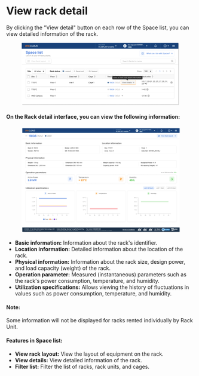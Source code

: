 # View rack detail

By clicking the "View detail" button on each row of the Space list, you can view detailed information of the rack.

<figure><img src="../../.gitbook/assets/image (7).png" alt=""><figcaption></figcaption></figure>

#### On the Rack detail interface, you can view the following information:

<figure><img src="../../.gitbook/assets/image (8).png" alt=""><figcaption></figcaption></figure>

* **Basic information:** Information about the rack's identifier.
* **Location information:** Detailed information about the location of the rack.
* **Physical information:** Information about the rack size, design power, and load capacity (weight) of the rack.
* **Operation parameter:** Measured (instantaneous) parameters such as the rack's power consumption, temperature, and humidity.
* **Utilization specifications:** Allows viewing the history of fluctuations in values such as power consumption, temperature, and humidity.

#### Note:

Some information will not be displayed for racks rented individually by Rack Unit.

#### Features in Space list:

* **View rack layout:** View the layout of equipment on the rack.
* **View details:** View detailed information of the rack.
* **Filter list:** Filter the list of racks, rack units, and cages.
